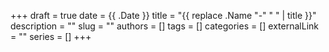 +++ 
draft = true
date = {{ .Date }}
title = "{{ replace .Name "-" " " | title }}"
description = ""
slug = ""
authors = []
tags = []
categories = []
externalLink = ""
series = []
+++

